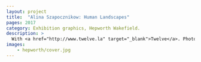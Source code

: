 ```yaml
---
layout: project
title:  "Alina Szapocznikow: Human Landscapes"
pages: 2017
category: Exhibition graphics, Hepworth Wakefield. 
description: >
  With <a href="http://www.twelve.la" target="_blank">Twelve</a>. Photography by Lewis Ronald.
images:
    - hepworth/cover.jpg
---
```


